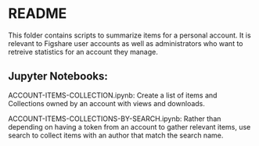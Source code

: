 # README

This folder contains scripts to summarize items for a personal account. It is relevant to Figshare user accounts as well as administrators who want to retreive statistics for an account they manage.

## Jupyter Notebooks:

ACCOUNT-ITEMS-COLLECTION.ipynb: Create a list of items and Collections owned by an account with views and downloads.

ACCOUNT-ITEMS-COLLECTIONS-BY-SEARCH.ipynb: Rather than depending on having a token from an account to gather relevant items, use search to collect items with an author that match the search name.